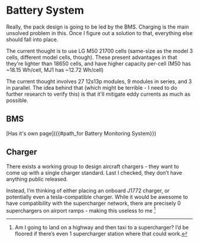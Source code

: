 # Battery System

Really, the pack design is going to be led by the BMS. Charging is the main unsolved problem in this. Once I figure out a solution to that, everything else should fall into place.

The current thought is to use LG M50 21700 cells (same-size as the model 3 cells, different model cells, though). These present advantages in that they're lighter than 18650 cells, and have higher capacity per-cell (M50 has ~18.15 Wh/cell, MJ1 has ~12.72 Wh/cell)

The current thought involves 27 12s13p modules, 9 modules in series, and 3 in parallel. The idea behind that (which might be terrible - I need to do further research to verify this) is that it'll mitigate eddy currents as much as possible.

## BMS

[Has it's own page]({{#path_for Battery Monitoring System}})

## Charger

There exists a working group to design aircraft chargers - they want to come up with a single charger standard. Last I checked, they don’t have anything public released.

Instead, I’m thinking of either placing an onboard J1772 charger, or potentially even a tesla-compatible charger. While it would be awesome to have compatibility with the supercharger network, there are precisely 0 superchargers on airport ramps - making this useless to me [^lol superchargers]

[^lol superchargers]: Am I going to land on a highway and then taxi to a supercharger? I’d be floored if there’s even 1 supercharger station where that could work.
